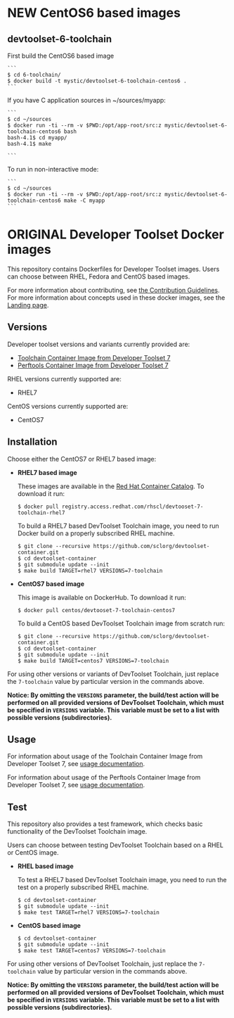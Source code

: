 NEW CentOS6 based images
===============================

devtoolset-6-toolchain
-------------------------------

First build the CentOS6 based image

    ```
    $ cd 6-toolchain/
    $ docker build -t mystic/devtoolset-6-toolchain-centos6 .
    ```

If you have C application sources in ~/sources/myapp:

    ```
    $ cd ~/sources
    $ docker run -ti --rm -v $PWD:/opt/app-root/src:z mystic/devtoolset-6-toolchain-centos6 bash
    bash-4.1$ cd myapp/
    bash-4.1$ make

    ```

To run in non-interactive mode:

    ```
    $ cd ~/sources
    $ docker run -ti --rm -v $PWD:/opt/app-root/src:z mystic/devtoolset-6-toolchain-centos6 make -C myapp
    ```

ORIGINAL Developer Toolset Docker images
===============================

This repository contains Dockerfiles for Developer Toolset images.
Users can choose between RHEL, Fedora and CentOS based images.

For more information about contributing, see
[the Contribution Guidelines](https://github.com/sclorg/welcome/blob/master/contribution.md).
For more information about concepts used in these docker images, see the
[Landing page](https://github.com/sclorg/welcome).


Versions
---------------
Developer toolset versions and variants currently provided are:
* [Toolchain Container Image from Developer Toolset 7](7-toolchain)
* [Perftools Container Image from Developer Toolset 7](7-perftools)

RHEL versions currently supported are:
* RHEL7

CentOS versions currently supported are:
* CentOS7


Installation
----------------------
Choose either the CentOS7 or RHEL7 based image:

*  **RHEL7 based image**


    These images are available in the [Red Hat Container Catalog](https://access.redhat.com/containers/#/registry.access.redhat.com/rhscl/devtooset-7-toolchain-rhel7).
    To download it run:

    ```
    $ docker pull registry.access.redhat.com/rhscl/devtooset-7-toolchain-rhel7
    ```

    To build a RHEL7 based DevToolset Toolchain image, you need to run Docker build on a properly
    subscribed RHEL machine.

    ```
    $ git clone --recursive https://github.com/sclorg/devtoolset-container.git
    $ cd devtoolset-container
    $ git submodule update --init
    $ make build TARGET=rhel7 VERSIONS=7-toolchain
    ```

*  **CentOS7 based image**

    This image is available on DockerHub. To download it run:

    ```
    $ docker pull centos/devtooset-7-toolchain-centos7
    ```

    To build a CentOS based DevToolset Toolchain image from scratch run:

    ```
    $ git clone --recursive https://github.com/sclorg/devtoolset-container.git
    $ cd devtoolset-container
    $ git submodule update --init
    $ make build TARGET=centos7 VERSIONS=7-toolchain
    ```

For using other versions or variants of DevToolset Toolchain, just replace the `7-toolchain` value by particular version
in the commands above.

**Notice: By omitting the `VERSIONS` parameter, the build/test action will be performed
on all provided versions of DevToolset Toolchain, which must be specified in  `VERSIONS` variable.
This variable must be set to a list with possible versions (subdirectories).**


Usage
---------------------------------

For information about usage of the Toolchain Container Image from Developer Toolset 7,
see [usage documentation](7-toolchain).

For information about usage of the Perftools Container Image from Developer Toolset 7,
see [usage documentation](7-perftools).


Test
---------------------------------

This repository also provides a test framework, which checks basic functionality
of the DevToolset Toolchain image.

Users can choose between testing DevToolset Toolchain based on a RHEL or CentOS image.

*  **RHEL based image**

    To test a RHEL7 based DevToolset Toolchain image, you need to run the test on a properly
    subscribed RHEL machine.

    ```
    $ cd devtoolset-container
    $ git submodule update --init
    $ make test TARGET=rhel7 VERSIONS=7-toolchain
    ```

*  **CentOS based image**

    ```
    $ cd devtoolset-container
    $ git submodule update --init
    $ make test TARGET=centos7 VERSIONS=7-toolchain
    ```

For using other versions of DevToolset Toolchain, just replace the `7-toolchain` value by particular version
in the commands above.

**Notice: By omitting the `VERSIONS` parameter, the build/test action will be performed
on all provided versions of DevToolset Toolchain, which must be specified in  `VERSIONS` variable.
This variable must be set to a list with possible versions (subdirectories).**
